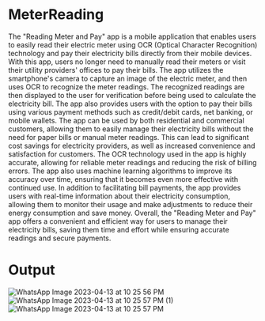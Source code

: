 # MeterReading
The "Reading Meter and Pay" app is a mobile application that enables users to easily read 
their electric meter using OCR (Optical Character Recognition) technology and pay their 
electricity bills directly from their mobile devices. With this app, users no longer need to 
manually read their meters or visit their utility providers' offices to pay their bills. The app 
utilizes the smartphone's camera to capture an image of the electric meter, and then uses OCR 
to recognize the meter readings. The recognized readings are then displayed to the user for 
verification before being used to calculate the electricity bill. The app also provides users 
with the option to pay their bills using various payment methods such as credit/debit cards, 
net banking, or mobile wallets. The app can be used by both residential and commercial 
customers, allowing them to easily manage their electricity bills without the need for paper 
bills or manual meter readings. This can lead to significant cost savings for electricity 
providers, as well as increased convenience and satisfaction for customers. The OCR 
technology used in the app is highly accurate, allowing for reliable meter readings and 
reducing the risk of billing errors. The app also uses machine learning algorithms to improve 
its accuracy over time, ensuring that it becomes even more effective with continued use. In 
addition to facilitating bill payments, the app provides users with real-time information about 
their electricity consumption, allowing them to monitor their usage and make adjustments to 
reduce their energy consumption and save money. Overall, the "Reading Meter and Pay" app 
offers a convenient and efficient way for users to manage their electricity bills, saving them 
time and effort while ensuring accurate readings and secure payments.
# Output
![WhatsApp Image 2023-04-13 at 10 25 56 PM](https://user-images.githubusercontent.com/92166631/232251679-dc23c518-1eec-4a37-bf5d-b32fc24654e7.jpg)
![WhatsApp Image 2023-04-13 at 10 25 57 PM (1)](https://user-images.githubusercontent.com/92166631/232251682-62a2d011-e935-42df-ad49-66ebf923a564.jpeg)
![WhatsApp Image 2023-04-13 at 10 25 57 PM](https://user-images.githubusercontent.com/92166631/232251683-1f7dced2-c800-4681-b24f-da76a7ef0517.jpeg)
